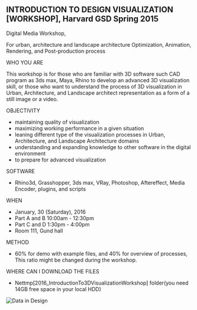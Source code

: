 ## INTRODUCTION TO DESIGN VISUALIZATION [WORKSHOP], Harvard GSD Spring 2015

Digital Media Workshop, 

   
For urban, architecture and landscape architecture
Optimization, Animation, Rendering, and Post-production process


WHO YOU ARE

This workshop is for those who are familiar with 3D software such CAD program as 3ds max,
Maya, Rhino to develop an advanced 3D visualization skill, or those who want to understand
the process of 3D visualization in Urban, Architecture, and Landscape architect representation
as a form of a still image or a video.


OBJECTIVITY
- maintaining quality of visualization
- maximizing working performance in a given situation
- leaning different type of the visualization processes in Urban, Architecture, and Landscape Architecture domains
- understanding and expanding knowledge to other software in the digital environment
- to prepare for advanced visualization


SOFTWARE
- Rhino3d, Grasshopper, 3ds max, VRay, Photoshop, Aftereffect, Media Encoder, plugins, and scripts


WHEN
- January, 30 (Saturday), 2016
- Part A and B 10:00am - 12:30pm
- Part C and D 1:30pm - 4:00pm
- Room 111, Gund hall


METHOD
- 60% for demo with example files, and 40% for overview of processes, This ratio might be changed during the workshop.


WHERE CAN I DOWNLOAD THE FILES
- Nettmp\[2016_IntroductionTo3DVisualizationWorkshop] folder(you need 14GB free space in your local HDD)
   

![Data in Design](https://namjulee.github.io/njs-lab-public/project/2015-introduction-to-3d-visualization-workshop-harvard-gsd/2015-introduction-to-3d-visualization-workshop-harvard-gsd.jpg)